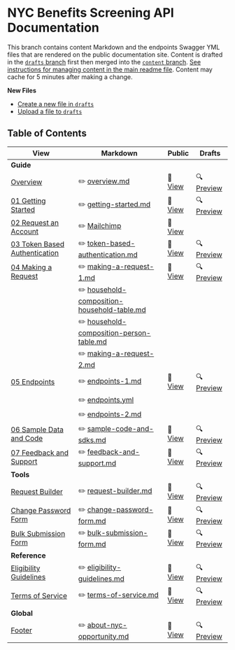 # NYC Benefits Screening API Documentation

This branch contains content Markdown and the endpoints Swagger YML files that are rendered on the public documentation site. Content is drafted in the [`drafts` branch](https://github.com/CityOfNewYork/screeningapi-docs/tree/drafts) first then merged into the [`content` branch](https://github.com/CityOfNewYork/screeningapi-docs/tree/content). [See instructions for managing content in the main readme file](https://github.com/CityOfNewYork/screeningapi-docs/#content-management). Content may cache for 5 minutes after making a change.

**New Files**

* [Create a new file in `drafts`](https://github.com/CityOfNewYork/screeningapi-docs/new/drafts)
* [Upload a file to `drafts`](https://github.com/CityOfNewYork/screeningapi-docs/upload/drafts)

## Table of Contents

View                                                                                                                    | Markdown                                                                                                                                              | Public                                                                                                    | Drafts
------------------------------------------------------------------------------------------------------------------------|-------------------------------------------------------------------------------------------------------------------------------------------------------|-----------------------------------------------------------------------------------------------------------|-
**Guide**                                                                                                               |                                                                                                                                                       |                                                                                                           |
[Overview](https://screeningapidocs.cityofnewyork.us/overview)                                                          | ✏️ [overview.md](https://github.com/CityOfNewYork/screeningapi-docs/blob/drafts/overview.md)                                                           | 👀 [View](https://screeningapidocs.cityofnewyork.us/overview)                                             | 🔍 [Preview](https://screeningapidocs.cityofnewyork.us/overview)
[01 Getting Started](https://screeningapidocs.cityofnewyork.us/getting-started)                                         | ✏️ [getting-started.md](https://github.com/CityOfNewYork/screeningapi-docs/blob/drafts/getting-started.md)                                             | 👀 [View](https://screeningapidocs.cityofnewyork.us/getting-started)                                      | 🔍 [Preview](https://screeningapidocs.cityofnewyork.us/getting-started)
[02 Request an Account](https://cityofnewyork.us18.list-manage.com/subscribe?u=d04b7b607bddbd338b416fa89&id=9a9b43598c) | ✏️ [Mailchimp](https://login.mailchimp.com/)                                                                                                           | 👀 [View](https://cityofnewyork.us18.list-manage.com/subscribe?u=d04b7b607bddbd338b416fa89&id=9a9b43598c) |
[03 Token Based Authentication](https://screeningapidocs.cityofnewyork.us/token-based-authentication)                   | ✏️ [token-based-authentication.md](https://github.com/CityOfNewYork/screeningapi-docs/blob/drafts/token-based-authentication.md)                       | 👀 [View](https://screeningapidocs.cityofnewyork.us/token-based-authentication)                           | 🔍 [Preview](https://screeningapidocs.cityofnewyork.us/token-based-authentication)
[04 Making a Request](https://screeningapidocs.cityofnewyork.us/making-a-request)                                       | ✏️ [making-a-request-1.md](https://github.com/CityOfNewYork/screeningapi-docs/blob/drafts/making-a-request-1.md)                                       | 👀 [View](https://screeningapidocs.cityofnewyork.us/making-a-request)                                     | 🔍 [Preview](https://screeningapidocs.cityofnewyork.us/making-a-request)
&nbsp;                                                                                                                  | ✏️ [household-composition-household-table.md](https://github.com/CityOfNewYork/screeningapi-docs/blob/drafts/household-composition-household-table.md) |                                                                                                           |
&nbsp;                                                                                                                  | ✏️ [household-composition-person-table.md](https://github.com/CityOfNewYork/screeningapi-docs/blob/drafts/household-composition-person-table.md)       |                                                                                                           |
&nbsp;                                                                                                                  | ✏️ [making-a-request-2.md](https://github.com/CityOfNewYork/screeningapi-docs/blob/drafts/making-a-request-2.md)                                       |                                                                                                           |
 [05 Endpoints](https://screeningapidocs.cityofnewyork.us/endpoints)                                                    | ✏️ [endpoints-1.md](https://github.com/CityOfNewYork/screeningapi-docs/blob/drafts/endpoints-1.md)                                                     | 👀 [View](https://screeningapidocs.cityofnewyork.us/endpoints)                                            | 🔍 [Preview](https://screeningapidocs.cityofnewyork.us/drafts/endpoints)
&nbsp;                                                                                                                  | ✏️ [endpoints.yml](https://github.com/CityOfNewYork/screeningapi-docs/blob/drafts/endpoints.yml)                                                       |                                                                                                           |
&nbsp;                                                                                                                  | ✏️ [endpoints-2.md](https://github.com/CityOfNewYork/screeningapi-docs/blob/drafts/endpoints-2.md)                                                     |                                                                                                           |
[06 Sample Data and Code](https://screeningapidocs.cityofnewyork.us/sample-data-and-code)                               | ✏️ [sample-code-and-sdks.md](https://github.com/CityOfNewYork/screeningapi-docs/blob/drafts/sample-code-and-sdks.md)                                   | 👀 [View](https://screeningapidocs.cityofnewyork.us/sample-data-and-code)                                 | 🔍 [Preview](https://screeningapidocs.cityofnewyork.us/drafts/sample-data-and-code)
[07 Feedback and Support](https://screeningapidocs.cityofnewyork.us/feedback-and-support)                               | ✏️ [feedback-and-support.md](https://github.com/CityOfNewYork/screeningapi-docs/blob/drafts/feedback-and-support.md)                                   | 👀 [View](https://screeningapidocs.cityofnewyork.us/feedback-and-support)                                 | 🔍 [Preview](https://screeningapidocs.cityofnewyork.us/drafts/feedback-and-support)
**Tools**                                                                                                               |                                                                                                                                                       |                                                                                                           |
[Request Builder](https://screeningapidocs.cityofnewyork.us/request-builder)                                            | ✏️ [request-builder.md](https://github.com/CityOfNewYork/screeningapi-docs/blob/drafts/request-builder.md)                                             | 👀 [View](https://screeningapidocs.cityofnewyork.us/request-builder)                                      | 🔍 [Preview](https://screeningapidocs.cityofnewyork.us/drafts/request-builder)
[Change Password Form](https://screeningapidocs.cityofnewyork.us/change-password-form)                                  | ✏️ [change-password-form.md](https://github.com/CityOfNewYork/screeningapi-docs/blob/drafts/change-password-form.md)                                   | 👀 [View](https://screeningapidocs.cityofnewyork.us/change-password-form)                                 | 🔍 [Preview](https://screeningapidocs.cityofnewyork.us/drafts/change-password-form)
[Bulk Submission Form](https://screeningapidocs.cityofnewyork.us/bulk-submission-form)                                  | ✏️ [bulk-submission-form.md](https://github.com/CityOfNewYork/screeningapi-docs/blob/drafts/bulk-submission-form.md)                                   | 👀 [View](https://screeningapidocs.cityofnewyork.us/bulk-submission-form)                                 | 🔍 [Preview](https://screeningapidocs.cityofnewyork.us/drafts/bulk-submission-form)
**Reference**                                                                                                           |                                                                                                                                                       |                                                                                                           |
[Eligibility Guidelines](https://screeningapidocs.cityofnewyork.us/eligibility-guidelines)                              | ✏️ [eligibility-guidelines.md](https://github.com/CityOfNewYork/screeningapi-docs/blob/drafts/eligibility-guidelines.md)                               | 👀 [View](https://screeningapidocs.cityofnewyork.us/eligibility-guidelines)                               | 🔍 [Preview](https://screeningapidocs.cityofnewyork.us/drafts/eligibility-guidelines)
[Terms of Service](https://screeningapidocs.cityofnewyork.us/terms-of-service)                                          | ✏️ [terms-of-service.md](https://github.com/CityOfNewYork/screeningapi-docs/blob/drafts/terms-of-service.md)                                           | 👀 [View](https://screeningapidocs.cityofnewyork.us/terms-of-service)                                     | 🔍 [Preview](https://screeningapidocs.cityofnewyork.us/drafts/terms-of-service)
**Global**                                                                                                              |                                                                                                                                                       |                                                                                                           |
[Footer](https://screeningapidocs.cityofnewyork.us)                                                                     | ✏️ [about-nyc-opportunity.md](https://github.com/CityOfNewYork/screeningapi-docs/blob/drafts/about-nyc-opportunity.md)                                 | 👀 [View](https://screeningapidocs.cityofnewyork.us)                                                      | 🔍 [Preview](https://screeningapidocs.cityofnewyork.us/drafts/)

<!--

### Purge

If you don't see a changes reflected, please purge the cache for that file:

    curl -X POST https://purge.jsdelivr.net/gh/CityOfNewYork/screeningapi-docs@content

-->
